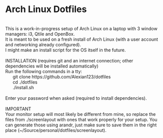 # Arch Linux Dotfiles
<br>
This is a work-in-progress setup of Arch Linux on a laptop with 3 window managers: i3, Qtile and OpenBox.<br>
It is meant to be used on a fresh install of Arch Linux (with a user account and networking already configured).<br>
I might make an install script for the OS itself in the future.<br>
<br>
INSTALLATION (requires git and an internet connection; other dependencies will be installed automatically)<br>
Run the following commands in a tty:<br>
&nbsp;&nbsp;&nbsp;&nbsp;&nbsp;&nbsp;git clone https://github.com/Alexian123/dotfiles<br>
&nbsp;&nbsp;&nbsp;&nbsp;&nbsp;&nbsp;cd ./dotfiles<br>
&nbsp;&nbsp;&nbsp;&nbsp;&nbsp;&nbsp;./install.sh<br>
<br>
Enter your password when asked (required to install dependencies).
<br><br>
IMPORTANT<br>
Your monitor setup will most likely be different from mine, so replace the files from ./screenlayout with ones that work properly for your setup. You can generate those using arandr, just make sure to save them in the right place (~/Source/personal/dotfiles/screenlayout).

